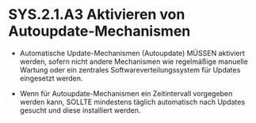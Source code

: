 # SYS.2.1.A3 Aktivieren von Autoupdate-Mechanismen
* Automatische Update-Mechanismen (Autoupdate) MÜSSEN aktiviert werden, sofern nicht andere Mechanismen wie regelmäßige manuelle Wartung oder ein zentrales Softwareverteilungssystem für Updates eingesetzt werden.

* Wenn für Autoupdate-Mechanismen ein Zeitintervall vorgegeben werden kann, SOLLTE mindestens täglich automatisch nach Updates gesucht und diese installiert werden.
